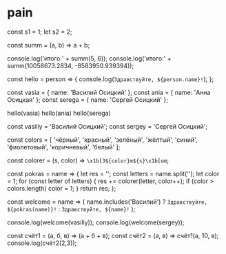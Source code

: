 # pain
const s1 = 1;
let s2 = 2;

const summ = (a, b) => a + b;

console.log('итого:' + summ(5, 6));
console.log('итого:' + summ(10058673.2834, -8583950.939394));

const hello = person => {
  console.log(`Здравствуйте, ${person.name}!`);
};

const vasia = { name: 'Василий Осицкий' };
const ania = { name: 'Анна Осицкая' };
const serega = { name: 'Сергей Осицкий' };

hello(vasia)
hello(ania)
hello(serega)

const vasiliy = 'Василий Осицкий';
const sergey = 'Сергей Осицкий';

const colors = [
  'чёрный',
  'красный',
  'зелёный',
  'жёлтый',
  'синий',
  'фиолетовый',
  'коричневый',
  'белый'
];
  
const colorer = (s, color) => `\x1b[3${color}m${s}\x1b[om`;

const pokras = name => {
  let res = '';
  const letters = name.split('');
  let color = 1;
  for (const letter of letters) {
    res += colorer(letter, color++);
    if (color > colors.length) color = 1;
  }
  return res;
};

const welcome = name => (
  name.includes('Василий') ?
  `Здравствуйте, ${pokras(name)}!` :
  `Здравствуйте, ${name}!`
);
  
console.log(welcome(vasiliy));
console.log(welcome(sergey));

const счёт1 = (а, б, в) => (а + б + в);
const счёт2 = (а, в) => счёт1(а, 10, в);
console.log(счёт2(2,3));
